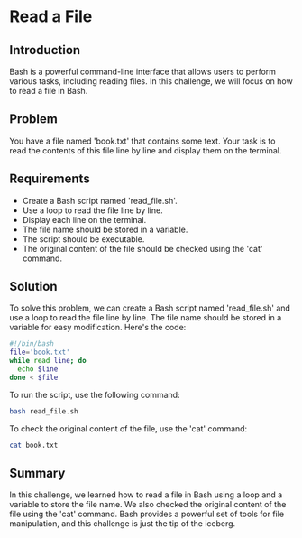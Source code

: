 # Read a File

## Introduction

Bash is a powerful command-line interface that allows users to perform various tasks, including reading files. In this challenge, we will focus on how to read a file in Bash.

## Problem

You have a file named 'book.txt' that contains some text. Your task is to read the contents of this file line by line and display them on the terminal.

## Requirements

- Create a Bash script named 'read_file.sh'.
- Use a loop to read the file line by line.
- Display each line on the terminal.
- The file name should be stored in a variable.
- The script should be executable.
- The original content of the file should be checked using the 'cat' command.

## Solution

To solve this problem, we can create a Bash script named 'read_file.sh' and use a loop to read the file line by line. The file name should be stored in a variable for easy modification. Here's the code:

```bash
#!/bin/bash
file='book.txt'
while read line; do
  echo $line
done < $file
```

To run the script, use the following command:

```bash
bash read_file.sh
```

To check the original content of the file, use the 'cat' command:

```bash
cat book.txt
```

## Summary

In this challenge, we learned how to read a file in Bash using a loop and a variable to store the file name. We also checked the original content of the file using the 'cat' command. Bash provides a powerful set of tools for file manipulation, and this challenge is just the tip of the iceberg.
